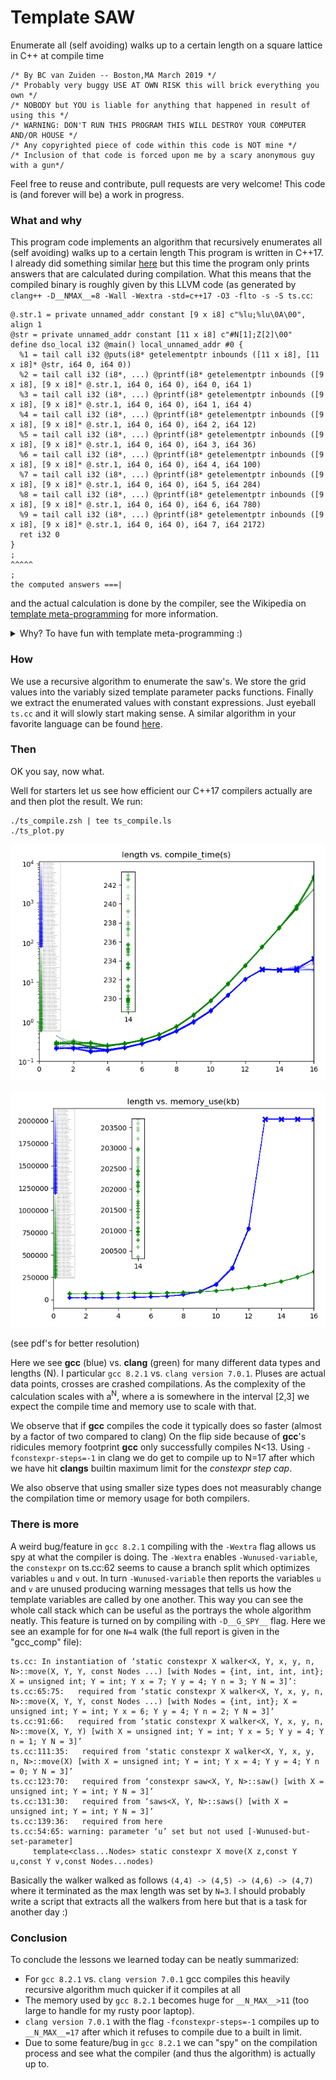# Template SAW
Enumerate all (self avoiding) walks up to a certain length on a square lattice in C++ at compile time
```
/* By BC van Zuiden -- Boston,MA March 2019 */
/* Probably very buggy USE AT OWN RISK this will brick everything you own */
/* NOBODY but YOU is liable for anything that happened in result of using this */
/* WARNING: DON'T RUN THIS PROGRAM THIS WILL DESTROY YOUR COMPUTER AND/OR HOUSE */
/* Any copyrighted piece of code within this code is NOT mine */
/* Inclusion of that code is forced upon me by a scary anonymous guy with a gun*/
```
Feel free to reuse and contribute, pull requests are very welcome!
This code is (and forever will be) a work in progress.

### What and why
This program code implements an algorithm that recursively enumerates all (self avoiding) walks up to a certain length
This program is written in C++17.
I already did something similar [here](https://github.com/originalsouth/saw_bench) but this time the program only prints answers that are calculated during compilation.
What this means that the compiled binary is roughly given by this LLVM code (as generated by `clang++ -D__NMAX__=8 -Wall -Wextra -std=c++17 -O3 -flto -s -S ts.cc`:
```
@.str.1 = private unnamed_addr constant [9 x i8] c"%lu;%lu\0A\00", align 1
@str = private unnamed_addr constant [11 x i8] c"#N[1];Z[2]\00"
define dso_local i32 @main() local_unnamed_addr #0 {
  %1 = tail call i32 @puts(i8* getelementptr inbounds ([11 x i8], [11 x i8]* @str, i64 0, i64 0))
  %2 = tail call i32 (i8*, ...) @printf(i8* getelementptr inbounds ([9 x i8], [9 x i8]* @.str.1, i64 0, i64 0), i64 0, i64 1)
  %3 = tail call i32 (i8*, ...) @printf(i8* getelementptr inbounds ([9 x i8], [9 x i8]* @.str.1, i64 0, i64 0), i64 1, i64 4)
  %4 = tail call i32 (i8*, ...) @printf(i8* getelementptr inbounds ([9 x i8], [9 x i8]* @.str.1, i64 0, i64 0), i64 2, i64 12)
  %5 = tail call i32 (i8*, ...) @printf(i8* getelementptr inbounds ([9 x i8], [9 x i8]* @.str.1, i64 0, i64 0), i64 3, i64 36)
  %6 = tail call i32 (i8*, ...) @printf(i8* getelementptr inbounds ([9 x i8], [9 x i8]* @.str.1, i64 0, i64 0), i64 4, i64 100)
  %7 = tail call i32 (i8*, ...) @printf(i8* getelementptr inbounds ([9 x i8], [9 x i8]* @.str.1, i64 0, i64 0), i64 5, i64 284)
  %8 = tail call i32 (i8*, ...) @printf(i8* getelementptr inbounds ([9 x i8], [9 x i8]* @.str.1, i64 0, i64 0), i64 6, i64 780)
  %9 = tail call i32 (i8*, ...) @printf(i8* getelementptr inbounds ([9 x i8], [9 x i8]* @.str.1, i64 0, i64 0), i64 7, i64 2172)
  ret i32 0
}
;                                                                                                                          ^^^^^
;                                                                                                    the computed answers ===| 
```
and the actual calculation is done by the compiler, see the Wikipedia on [template meta-programming](https://en.wikipedia.org/wiki/Template_metaprogramming) for more information.

<details>
<summary>
Why? To have fun with template meta-programming :)
</summary>

Why? To be able to say I understand it

Why? Because I am a nerd

Why? Because I am bored

Why? Because I do not have a real job and I got to pass the time somehow

Why? Because fuck it, we are alone in the universe, nobody gives a shit about us

...

Why? Because some things are and some things are not, you cannot have fucking is not

Why? Well, because some things are and some things are not

Why? Well, because things that are not can not be

Why? Because then nothing would not be you cannot have fucking nothing is not everything is

Why? Because if nothing was not, there would be fucking all kinds of shit like giant ants with top-hats dancing around

Why? Oh fuck you, go eat your French fries, you little shit, god damn it

*Credits to Louis CK for this part*
</details>

### How
We use a recursive algorithm to enumerate the saw's.
We store the grid values into the variably sized template parameter packs functions.
Finally we extract the enumerated values with constant expressions. 
Just eyeball `ts.cc` and it will slowly start making sense.
A similar algorithm in your favorite language can be found [here](https://github.com/originalsouth/saw_bench).

### Then
OK you say, now what.

Well for starters let us see how efficient our C++17 compilers actually are and then plot the result.
We run:
```
./ts_compile.zsh | tee ts_compile.ls
./ts_plot.py
```
![Compile time result](ts_compile_time.png)

![Memory use result](ts_memory_use.png)

(see pdf's for better resolution)

Here we see **gcc** (blue) vs. **clang** (green) for many different data types and lengths (N).
I particular `gcc 8.2.1` vs. `clang version 7.0.1`.
Pluses are actual data points, crosses are crashed compilations.
As the complexity of the calculation scales with a<sup>N</sup>, where a is somewhere in the interval [2,3] we expect the compile time and memory use to scale with that.

We observe that if **gcc** compiles the code it typically does so faster (almost by a factor of two compared to clang) 
On the flip side because of **gcc**'s ridicules memory footprint **gcc** only successfully compiles N&lt;13.
Using `-fconstexpr-steps=-1` in clang we do get to compile up to N=17 after which we have hit **clangs** builtin maximum limit for the *constexpr step cap*.

We also observe that using smaller size types does not measurably change the compilation time or memory usage for both compilers.

### There is more
A weird bug/feature in `gcc 8.2.1` compiling with the `-Wextra` flag allows us spy at what the compiler is doing. 
The `-Wextra` enables `-Wunused-variable`, the `constexpr` on ts.cc:62 seems to cause a branch split which optimizes variables `u` and `v` out.
In turn `-Wunused-variable` then reports the variables `u` and `v` are unused producing warning messages that tells us how the template variables are called by one another.
This way you can see the whole call stack which can be useful as the portrays the whole algorithm neatly.
This feature is turned on by compiling with `-D__G_SPY__` flag.
Here we see an example for for one `N=4` walk (the full report is given in the "gcc_comp" file):
```
ts.cc: In instantiation of ‘static constexpr X walker<X, Y, x, y, n, N>::move(X, Y, Y, const Nodes ...) [with Nodes = {int, int, int, int}; X = unsigned int; Y = int; Y x = 7; Y y = 4; Y n = 3; Y N = 3]’:
ts.cc:65:75:   required from ‘static constexpr X walker<X, Y, x, y, n, N>::move(X, Y, Y, const Nodes ...) [with Nodes = {int, int}; X = unsigned int; Y = int; Y x = 6; Y y = 4; Y n = 2; Y N = 3]’
ts.cc:91:66:   required from ‘static constexpr X walker<X, Y, x, y, n, N>::move(X, Y, Y) [with X = unsigned int; Y = int; Y x = 5; Y y = 4; Y n = 1; Y N = 3]’
ts.cc:111:35:   required from ‘static constexpr X walker<X, Y, x, y, n, N>::move(X) [with X = unsigned int; Y = int; Y x = 4; Y y = 4; Y n = 0; Y N = 3]’
ts.cc:123:70:   required from ‘constexpr saw<X, Y, N>::saw() [with X = unsigned int; Y = int; Y N = 3]’
ts.cc:131:30:   required from ‘saws<X, Y, N>::saws() [with X = unsigned int; Y = int; Y N = 3]’
ts.cc:139:36:   required from here
ts.cc:54:65: warning: parameter ‘u’ set but not used [-Wunused-but-set-parameter]
     template<class...Nodes> static constexpr X move(X z,const Y u,const Y v,const Nodes...nodes)
```
Basically the walker walked as follows `(4,4) -> (4,5) -> (4,6) -> (4,7)` where it terminated as the max length was set by `N=3`.
I should probably write a script that extracts all the walkers from here but that is a task for another day :)

### Conclusion
To conclude the lessons we learned today can be neatly summarized:
* For `gcc 8.2.1` vs. `clang version 7.0.1` gcc compiles this heavily recursive algorithm much quicker if it compiles at all
* The memory used by `gcc 8.2.1` becomes huge for `__N_MAX__>11` (too large to handle for my rusty poor laptop).
* `clang version 7.0.1` with the flag `-fconstexpr-steps=-1` compiles up to `__N_MAX__=17` after which it refuses to compile due to a built in limit.
* Due to some feature/bug in `gcc 8.2.1` we can "spy" on the compilation process and see what the compiler (and thus the algorithm) is actually up to.
